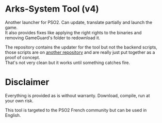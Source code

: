 Arks-System Tool (v4)
=====================

Another launcher for PSO2. Can update, translate partially and launch the game.  
It also provides fixes like applying the right rights to the binaries and removing GameGuard's folder to redownload it.

The repository contains the updater for the tool but not the backend scripts, those scripts are on [another repository](https://github.com/Arks-System/Arks-SystemTool_Repository) and are really just put together as a proof of concept.  
That's not very clean but it works until something catches fire.

Disclaimer
==========

Everything is provided as is without warranty. Download, compile, run at your own risk.

This tool is targeted to the PSO2 French community but can be used in English.
